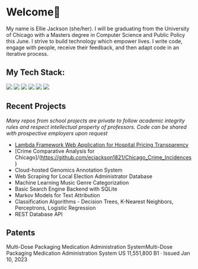 # Welcome👋
My name is Ellie Jackson (she/her). I will be graduating from the University of Chicago with a Masters degree in Computer Science and Public Policy this June. I strive to build technology which empower lives. I write code, engage with people, receive their feedback, and then adapt code in an iterative process.

## My Tech Stack:
![](https://img.shields.io/badge/Code-Python-informational?style=flat&logo=python&logoColor=white&color=2bbc8a)
![](https://img.shields.io/badge/Code-ReactJS-informational?style=flat&logo=react&logoColor=white&color=2bbc8a)
![](https://img.shields.io/badge/Code-Hive-informational?style=flat&logo=hive&logoColor=white&color=2bbc8a)
![](https://img.shields.io/badge/Code-JavaScript-informational?style=flat&logo=javascript&logoColor=white&color=2bbc8a)
![](https://img.shields.io/badge/Code-C++-informational?style=flat&logo=c++&logoColor=white&color=2bbc8a)
![](https://img.shields.io/badge/Tools-PostgreSQL-informational?style=flat&logo=postgresql&logoColor=white&color=2bbc8a)

## Recent Projects
*Many repos from school projects are private to follow academic integrity rules and respect intellectual property of professors. Code can be shared with prospective employers upon request*
- [Lambda Framework Web Application for Hospital Pricing Transparency](https://github.com/ecjackson1821/lambda)
- [Crime Comparative Analysis for Chicago]/(https://github.com/ecjackson1821/Chicago_Crime_Incidences)
- Cloud-hosted Genomics Annotation System
- Web Scraping for Local Election Administrator Database
- Machine Learning Music Genre Categorization
- Basic Search Engine Backend with SQLite
- Markov Models for Text Attribution
- Classification Algorithms - Decision Trees, K-Nearest Neighbors, Perceptrons, Logistic Regression
- REST Database API

## Patents
Multi-Dose Packaging Medication Administration SystemMulti-Dose Packaging Medication Administration System
US 11,551,800 B1 · Issued Jan 10, 2023

